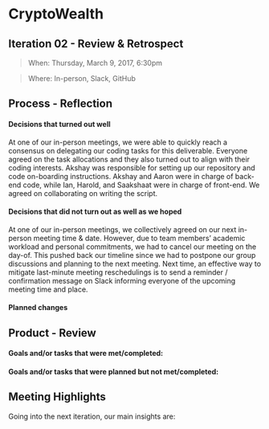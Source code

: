 # CryptoWealth

## Iteration 02 - Review & Retrospect

> When: Thursday, March 9, 2017, 6:30pm
 
> Where: In-person, Slack, GitHub

## Process - Reflection


#### Decisions that turned out well

At one of our in-person meetings, we were able to quickly reach a consensus on delegating our coding tasks for this deliverable. Everyone agreed on the task allocations and they also turned out to align with their coding interests. Akshay was responsible for setting up our repository and code on-boarding instructions. Akshay and Aaron were in charge of back-end code, while Ian, Harold, and Saakshaat were in charge of front-end. We agreed on collaborating on writing the script.

#### Decisions that did not turn out as well as we hoped

At one of our in-person meetings, we collectively agreed on our next in-person meeting time & date. However, due to team members’ academic workload and personal commitments, we had to cancel our meeting on the day-of. This pushed back our timeline since we had to postpone our group discussions and planning to the next meeting. Next time, an effective way to mitigate last-minute meeting reschedulings is to send a reminder / confirmation message on Slack informing everyone of the upcoming meeting time and place.


#### Planned changes



## Product - Review

#### Goals and/or tasks that were met/completed:



#### Goals and/or tasks that were planned but not met/completed:



## Meeting Highlights

Going into the next iteration, our main insights are:


